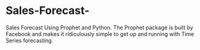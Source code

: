 # Sales-Forecast-
Sales Forecast Using Prophet and Python. The Prophet package is built by Facebook and makes it ridiculously simple to get up and running with Time Series forecasting.
